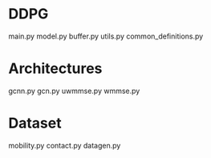 # DDPG
main.py
model.py
buffer.py
utils.py
common_definitions.py

# Architectures
gcnn.py
gcn.py
uwmmse.py
wmmse.py

# Dataset
mobility.py
contact.py
datagen.py





